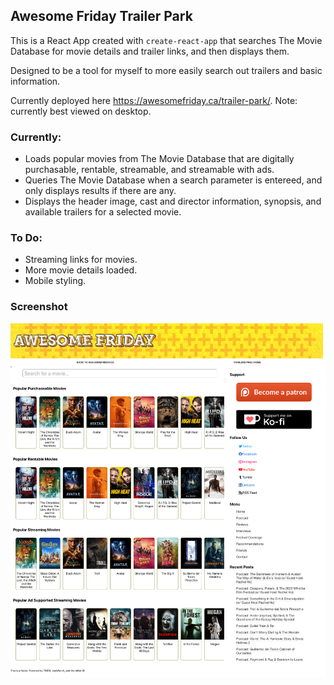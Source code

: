 ## Awesome Friday Trailer Park

This is a React App created with `create-react-app` that searches The Movie Database for movie details and trailer links, and then displays them.

Designed to be a tool for myself to more easily search out trailers and basic information.

Currently deployed here <https://awesomefriday.ca/trailer-park/>. Note: currently best viewed on desktop.

### Currently:

- Loads popular movies from The Movie Database that are digitally purchasable, rentable, streamable, and streamable with ads.
- Queries The Movie Database when a search parameter is entereed, and only displays results if there are any.
- Displays the header image, cast and director information, synopsis, and available trailers for a selected movie.

### To Do:

- Streaming links for movies.
- More movie details loaded.
- Mobile styling.

### Screenshot

![Screenshot](https://github.com/matthewcsimpson/awesome-friday-trailer-park/blob/main/src/assets/screenshot.png)
